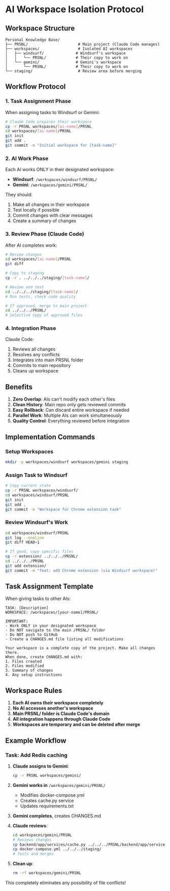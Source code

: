 # AI Workspace Isolation Protocol

## Workspace Structure

```
Personal Knowledge Base/
├── PRSNL/                      # Main project (Claude Code manages)
├── workspaces/                 # Isolated AI workspaces
│   ├── windsurf/              # Windsurf's workspace
│   │   └── PRSNL/             # Their copy to work on
│   └── gemini/                # Gemini's workspace
│       └── PRSNL/             # Their copy to work on
└── staging/                    # Review area before merging
```

## Workflow Protocol

### 1. Task Assignment Phase

When assigning tasks to Windsurf or Gemini:

```bash
# Claude Code prepares their workspace
cp -r PRSNL workspaces/[ai-name]/PRSNL
cd workspaces/[ai-name]/PRSNL
git init
git add .
git commit -m "Initial workspace for [task-name]"
```

### 2. AI Work Phase

Each AI works ONLY in their designated workspace:
- **Windsurf**: `/workspaces/windsurf/PRSNL/`
- **Gemini**: `/workspaces/gemini/PRSNL/`

They should:
1. Make all changes in their workspace
2. Test locally if possible
3. Commit changes with clear messages
4. Create a summary of changes

### 3. Review Phase (Claude Code)

After AI completes work:

```bash
# Review changes
cd workspaces/[ai-name]/PRSNL
git diff

# Copy to staging
cp -r . ../../../staging/[task-name]/

# Review and test
cd ../../../staging/[task-name]/
# Run tests, check code quality

# If approved, merge to main project
cd ../../../PRSNL/
# Selective copy of approved files
```

### 4. Integration Phase

Claude Code:
1. Reviews all changes
2. Resolves any conflicts
3. Integrates into main PRSNL folder
4. Commits to main repository
5. Cleans up workspace

## Benefits

1. **Zero Overlap**: AIs can't modify each other's files
2. **Clean History**: Main repo only gets reviewed commits
3. **Easy Rollback**: Can discard entire workspace if needed
4. **Parallel Work**: Multiple AIs can work simultaneously
5. **Quality Control**: Everything reviewed before integration

## Implementation Commands

### Setup Workspaces
```bash
mkdir -p workspaces/windsurf workspaces/gemini staging
```

### Assign Task to Windsurf
```bash
# Copy current state
cp -r PRSNL workspaces/windsurf/
cd workspaces/windsurf/PRSNL
git init
git add .
git commit -m "Workspace for Chrome extension task"
```

### Review Windsurf's Work
```bash
cd workspaces/windsurf/PRSNL
git log --oneline
git diff HEAD~1

# If good, copy specific files
cp -r extension/ ../../../PRSNL/
cd ../../../PRSNL
git add extension/
git commit -m "feat: add Chrome extension (via Windsurf workspace)"
```

## Task Assignment Template

When giving tasks to other AIs:

```
TASK: [Description]
WORKSPACE: /workspaces/[your-name]/PRSNL/
 
IMPORTANT: 
- Work ONLY in your designated workspace
- Do NOT navigate to the main /PRSNL/ folder
- Do NOT push to GitHub
- Create a CHANGES.md file listing all modifications
 
Your workspace is a complete copy of the project. Make all changes there.
When done, create CHANGES.md with:
1. Files created
2. Files modified  
3. Summary of changes
4. Any setup instructions
```

## Workspace Rules

1. **Each AI owns their workspace completely**
2. **No AI accesses another's workspace**
3. **Main PRSNL/ folder is Claude Code's domain**
4. **All integration happens through Claude Code**
5. **Workspaces are temporary and can be deleted after merge**

## Example Workflow

### Task: Add Redis caching

1. **Claude assigns to Gemini**:
   ```bash
   cp -r PRSNL workspaces/gemini/
   ```

2. **Gemini works in** `/workspaces/gemini/PRSNL/`
   - Modifies docker-compose.yml
   - Creates cache.py service
   - Updates requirements.txt

3. **Gemini completes**, creates CHANGES.md

4. **Claude reviews**:
   ```bash
   cd workspaces/gemini/PRSNL
   # Reviews changes
   cp backend/app/services/cache.py ../../../PRSNL/backend/app/services/
   cp docker-compose.yml ../../../staging/
   # Tests and merges
   ```

5. **Clean up**:
   ```bash
   rm -rf workspaces/gemini/PRSNL
   ```

This completely eliminates any possibility of file conflicts!